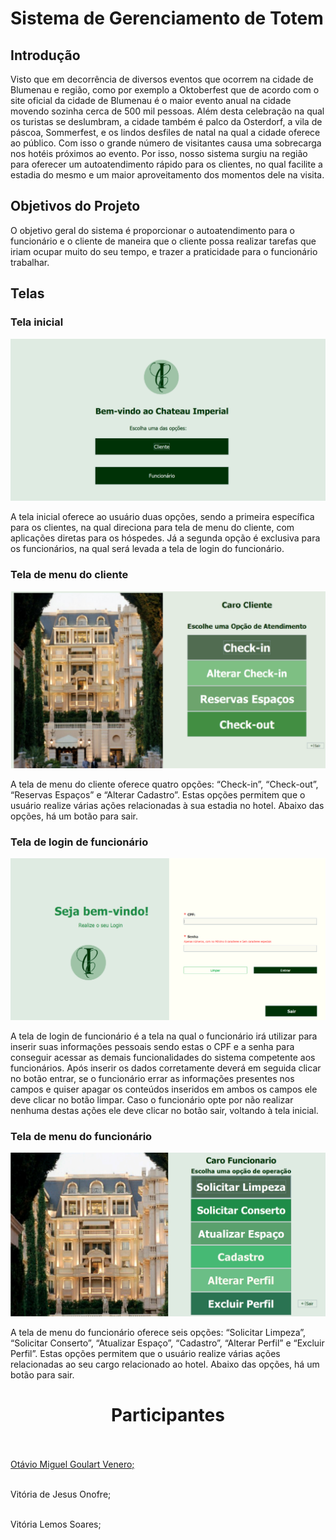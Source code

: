 # **Sistema de Gerenciamento de Totem**
## **Introdução**

Visto que em decorrência de diversos eventos que ocorrem na cidade de Blumenau e região, como por exemplo a Oktoberfest que de acordo com o site oficial da cidade de Blumenau é o maior evento anual na cidade movendo sozinha cerca de 500 mil pessoas.
 Além desta celebração na qual os turistas se deslumbram, a cidade também é palco da Osterdorf, a vila de páscoa, Sommerfest, e os lindos desfiles de natal na qual a cidade oferece ao público.
 Com isso o grande número de visitantes causa uma sobrecarga nos hotéis próximos ao evento. Por isso, nosso sistema surgiu na região para oferecer um autoatendimento rápido para os clientes,  no qual facilite a estadia do mesmo e um maior aproveitamento dos momentos dele na visita.  

 ## **Objetivos do Projeto**
 
 O objetivo geral do sistema é proporcionar o autoatendimento para o funcionário e o cliente de maneira que o cliente possa realizar tarefas que iriam ocupar muito do seu tempo, e trazer a praticidade para o funcionário trabalhar.

 ## **Telas**

 ### Tela inicial<br>
![Tela ](https://github.com/vitorialmssrs/projeto-SGT/blob/master/Tela%20Inicial.png)<br>

A tela inicial oferece ao usuário duas opções, sendo a primeira específica para os clientes, na qual direciona para tela de menu do cliente, com aplicações diretas para os hóspedes. Já a segunda opção é exclusiva para os funcionários, na qual será levada a tela de login do funcionário.

### Tela de menu do cliente<br>
![Tela ](https://github.com/vitorialmssrs/projeto-SGT/blob/master/SGTProject/titulo%20clientes2.png)<br>

A tela de menu do cliente oferece quatro opções: “Check-in”, “Check-out”, “Reservas Espaços” e “Alterar Cadastro”. Estas opções permitem que o usuário realize várias ações relacionadas à sua estadia no hotel. Abaixo das opções, há um botão para sair.

### Tela de login de funcionário<br>
![Tela ](https://github.com/vitorialmssrs/projeto-SGT/blob/master/Tela%20Login%20Funcionario.png)<br>

A tela de login de funcionário é a tela na qual o funcionário irá utilizar para inserir suas informações pessoais sendo estas o CPF e a senha para conseguir acessar as demais funcionalidades do sistema competente aos funcionários. Após inserir os dados corretamente deverá em seguida clicar no botão entrar, se o funcionário errar as informações presentes nos campos e quiser apagar os conteúdos inseridos em ambos os campos ele deve clicar no botão limpar. Caso o funcionário  opte por não realizar nenhuma destas ações ele deve clicar no botão sair, voltando à tela inicial.

### Tela de menu do funcionário<br>
![Tela ](https://github.com/vitorialmssrs/projeto-SGT/blob/master/Tela%20Menu%20Funcionario.png)<br>

A tela de menu do funcionário oferece seis opções: “Solicitar Limpeza”, “Solicitar Conserto”, “Atualizar Espaço”, “Cadastro”, “Alterar Perfil” e “Excluir Perfil”. Estas opções permitem que o usuário realize várias ações relacionadas ao seu cargo relacionado ao hotel. Abaixo das opções, há um botão para sair.


<h1 align="center">
    <a>
        Participantes
    </a>
</h1>
<br><br>
<a align="Left" href="https://br.linkedin.com/in/otavio-venero">
    Otávio Miguel Goulart Venero;
</a>
<br><br>
<p align="Left">
    Vitória de Jesus Onofre;
</a>
<br><br>
<p align="Left">
    Vitória Lemos Soares;
</a>
<br><br>










